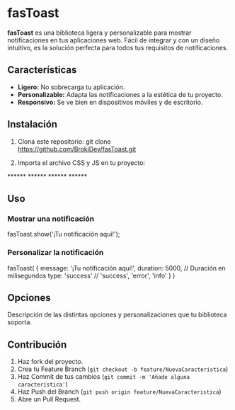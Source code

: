 # fasToast

**fasToast** es una biblioteca ligera y personalizable para mostrar notificaciones en tus aplicaciones web. Fácil de integrar y con un diseño intuitivo, es la solución perfecta para todos tus requisitos de notificaciones.

## Características

- **Ligero:** No sobrecarga tu aplicación.
- **Personalizable:** Adapta las notificaciones a la estética de tu proyecto.
- **Responsivo:** Se ve bien en dispositivos móviles y de escritorio.

## Instalación

1. Clona este repositorio:
   git clone https://github.com/BrokiDev/fasToast.git

2. Importa el archivo CSS y JS en tu proyecto:

 ****** <link rel="stylesheet" href="ruta-hacia-fasToast.css" /> ****** 
 ****** <script src="ruta-hacia-fasToast.js"></script> ******

## Uso

### Mostrar una notificación

fasToast.show('¡Tu notificación aquí!');

### Personalizar la notificación

fasToast(
{
message: '¡Tu notificación aquí!',
duration: 5000, // Duración en milisegundos
type: 'success' // 'success', 'error', 'info'
}
)

## Opciones

Descripción de las distintas opciones y personalizaciones que tu biblioteca soporta.

## Contribución

1. Haz fork del proyecto.
2. Crea tu Feature Branch (`git checkout -b feature/NuevaCaracteristica`)
3. Haz Commit de tus cambios (`git commit -m 'Añade alguna característica'`)
4. Haz Push del Branch (`git push origin feature/NuevaCaracteristica`)
5. Abre un Pull Request.
